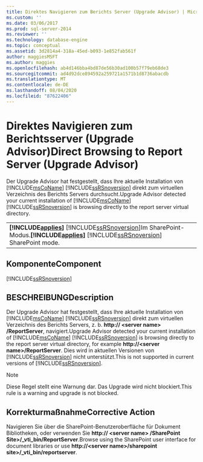 ```yaml
---
title: Direktes Navigieren zum Berichts Server (Upgrade Advisor) | Microsoft-Dokumentation
ms.custom: ''
ms.date: 03/06/2017
ms.prod: sql-server-2014
ms.reviewer: ''
ms.technology: database-engine
ms.topic: conceptual
ms.assetid: 3d2814a4-318a-45ed-b093-1e852fab561f
author: maggiesMSFT
ms.author: maggies
ms.openlocfilehash: ab4d146bba4bd87de56b30ad100b57f79eb68de3
ms.sourcegitcommit: ad4d92dce894592a259721a1571b1d8736abacdb
ms.translationtype: MT
ms.contentlocale: de-DE
ms.lasthandoff: 08/04/2020
ms.locfileid: "87622406"
---
```

# <a name="direct-browsing-to-report-server-upgrade-advisor"></a><span data-ttu-id="575c7-102">Direktes Navigieren zum Berichtsserver (Upgrade Advisor)</span><span class="sxs-lookup"><span data-stu-id="575c7-102">Direct Browsing to Report Server (Upgrade Advisor)</span></span>
  <span data-ttu-id="575c7-103">Der Upgrade Advisor hat festgestellt, dass Ihre aktuelle Installation von [!INCLUDE[msCoName](../../includes/msconame-md.md)] [!INCLUDE[ssRSnoversion](../../includes/ssrsnoversion-md.md)] direkt zum virtuellen Verzeichnis des Berichts Servers durchsucht.</span><span class="sxs-lookup"><span data-stu-id="575c7-103">Upgrade Advisor detected your current installation of [!INCLUDE[msCoName](../../includes/msconame-md.md)] [!INCLUDE[ssRSnoversion](../../includes/ssrsnoversion-md.md)] is browsing directly to the report server virtual directory.</span></span>  
  
||  
|-|  
|<span data-ttu-id="575c7-104">**[!INCLUDE[applies](../../includes/applies-md.md)]**  [!INCLUDE[ssRSnoversion](../../includes/ssrsnoversion-md.md)]Im SharePoint-Modus.</span><span class="sxs-lookup"><span data-stu-id="575c7-104">**[!INCLUDE[applies](../../includes/applies-md.md)]**  [!INCLUDE[ssRSnoversion](../../includes/ssrsnoversion-md.md)] SharePoint mode.</span></span>|  
  
## <a name="component"></a><span data-ttu-id="575c7-105">Komponente</span><span class="sxs-lookup"><span data-stu-id="575c7-105">Component</span></span>  
 [!INCLUDE[ssRSnoversion](../../includes/ssrsnoversion-md.md)]  
  
## <a name="description"></a><span data-ttu-id="575c7-106">BESCHREIBUNG</span><span class="sxs-lookup"><span data-stu-id="575c7-106">Description</span></span>  
 <span data-ttu-id="575c7-107">Der Upgrade Advisor hat festgestellt, dass Ihre aktuelle Installation von [!INCLUDE[msCoName](../../includes/msconame-md.md)] [!INCLUDE[ssRSnoversion](../../includes/ssrsnoversion-md.md)] direkt zum virtuellen Verzeichnis des Berichts Servers, z. b. **http:// \<server name> /ReportServer**, navigiert.</span><span class="sxs-lookup"><span data-stu-id="575c7-107">Upgrade Advisor detected your current installation of [!INCLUDE[msCoName](../../includes/msconame-md.md)] [!INCLUDE[ssRSnoversion](../../includes/ssrsnoversion-md.md)] is browsing directly to the report server virtual directory, for example **http://\<server name>/ReportServer**.</span></span> <span data-ttu-id="575c7-108">Dies wird in aktuellen Versionen von [!INCLUDE[ssRSnoversion](../../includes/ssrsnoversion-md.md)] nicht unterstützt.</span><span class="sxs-lookup"><span data-stu-id="575c7-108">This is not supported in current versions of [!INCLUDE[ssRSnoversion](../../includes/ssrsnoversion-md.md)].</span></span>  
  
> [!NOTE]  
>  <span data-ttu-id="575c7-109">Diese Regel stellt eine Warnung dar. Das Upgrade wird nicht blockiert.</span><span class="sxs-lookup"><span data-stu-id="575c7-109">This rule is a warning and upgrade is not blocked.</span></span>  
  
## <a name="corrective-action"></a><span data-ttu-id="575c7-110">Korrekturmaßnahme</span><span class="sxs-lookup"><span data-stu-id="575c7-110">Corrective Action</span></span>  
 <span data-ttu-id="575c7-111">Navigieren Sie über die SharePoint-Benutzeroberfläche für Dokument Bibliotheken, oder verwenden Sie **http:// \<server name> /SharePoint Site>/_vti_bin/ReportServer**.</span><span class="sxs-lookup"><span data-stu-id="575c7-111">Browse using the SharePoint user interface for document libraries or use **http://\<server name>/sharepoint site>/_vti_bin/reportserver**.</span></span>  
  
  
